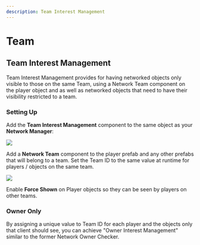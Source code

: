 ```yaml
---
description: Team Interest Management
---
```


# Team

## Team Interest Management

Team Interest Management provides for having networked objects only visible to those on the same Team, using a Network Team component on the player object and as well as networked objects that need to have their visibility restricted to a team.

### Setting Up

Add the **Team Interest Management** component to the same object as your **Network Manager**:

![](<../../.gitbook/assets/image (58).png>)

Add a **Network Team** component to the player prefab and any other prefabs that will belong to a team.  Set the Team ID to the same value at runtime for players / objects on the same team.

![](<../../.gitbook/assets/image (35).png>)

Enable **Force Shown** on Player objects so they can be seen by players on other teams.

### Owner Only

By assigning a unique value to Team ID for each player and the objects only that client should see, you can achieve "Owner Interest Management" similar to the former Network Owner Checker.&#x20;
